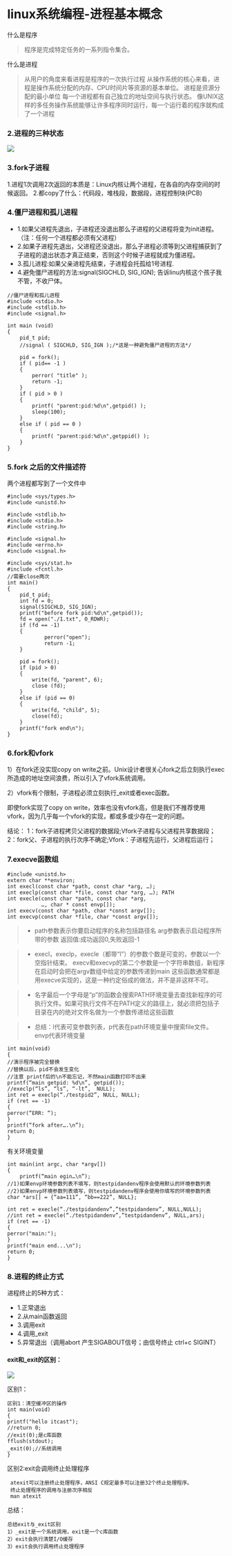 # linux系统编程-进程基本概念

什么是程序
>  程序是完成特定任务的一系列指令集合。

什么是进程
> 从用户的角度来看进程是程序的一次执行过程
从操作系统的核心来看，进程是操作系统分配的内存、CPU时间片等资源的基本单位。
进程是资源分配的最小单位
每一个进程都有自己独立的地址空间与执行状态。
像UNIX这样的多任务操作系统能够让许多程序同时运行，每一个运行着的程序就构成了一个进程

### 2.进程的三种状态
![](assets/markdown-img-paste-20181112205752755.png)

### 3.fork子进程
1.进程1次调用2次返回的本质是：Linux内核让两个进程，在各自的内存空间的时候返回。
2.都copy了什么：代码段，堆栈段，数据段，进程控制块(PCB)

### 4.僵尸进程和孤儿进程
* 1.如果父进程先退出，子进程还没退出那么子进程的父进程将变为init进程。（注：任何一个进程都必须有父进程）
* 2.如果子进程先退出，父进程还没退出，那么子进程必须等到父进程捕获到了子进程的退出状态才真正结束，否则这个时候子进程就成为僵进程。
* 3.孤儿进程:如果父亲进程先结束，子进程会托孤给1号进程.
* 4.避免僵尸进程的方法:signal(SIGCHLD, SIG_IGN);  告诉linu内核这个孩子我不管，不收尸体。

```
//僵尸进程和孤儿进程
#include <stdio.h>
#include <stdlib.h>
#include <signal.h>

int main (void)
{
	pid_t pid;
	//signal ( SIGCHLD, SIG_IGN );/*这是一种避免僵尸进程的方法*/

	pid = fork();
	if ( pid== -1 )
	{
		perror( "title" );
		return -1;
	}
	if ( pid > 0 )
	{
		printf( "parent:pid:%d\n",getpid() );
		sleep(100);
	}
	else if ( pid == 0 )
	{
		printf( "parent:pid:%d\n",getppid() );
	}
}
```
### 5.fork 之后的文件描述符
两个进程都写到了一个文件中
```
#include <sys/types.h>
#include <unistd.h>

#include <stdlib.h>
#include <stdio.h>
#include <string.h>

#include <signal.h>
#include <errno.h>
#include <signal.h>

#include <sys/stat.h>
#include <fcntl.h>
//需要close两次
int main()
{
	pid_t pid;
	int fd = 0;
	signal(SIGCHLD, SIG_IGN);
	printf("before fork pid:%d\n",getpid());
	fd = open("./1.txt", O_RDWR);
	if (fd == -1)
	{
			perror("open");
			return -1;
	}

	pid = fork();
	if (pid > 0)
	{
		write(fd, "parent", 6);
		close (fd);
	}
	else if (pid == 0)
	{
		write(fd, "child", 5);
		close(fd);
	}
	printf("fork end\n");
}

```
### 6.fork和vfork
1）在fork还没实现copy on write之前。Unix设计者很关心fork之后立刻执行exec所造成的地址空间浪费，所以引入了vfork系统调用。

2）vfork有个限制，子进程必须立刻执行_exit或者exec函数。

即使fork实现了copy on write，效率也没有vfork高，但是我们不推荐使用vfork，因为几乎每一个vfork的实现，都或多或少存在一定的问题。

结论：
1：fork子进程拷贝父进程的数据段;Vfork子进程与父进程共享数据段；
2：fork父、子进程的执行次序不确定;Vfork：子进程先运行，父进程后运行；

### 7.execve函数组
```
#include <unistd.h>
extern char **environ;
int execl(const char *path, const char *arg, …);
int execlp(const char *file, const char *arg, …); PATH
int execle(const char *path, const char *arg,
           …, char * const envp[]);
int execv(const char *path, char *const argv[]);
int execvp(const char *file, char *const argv[]);
```
>*  path参数表示你要启动程序的名称包括路径名
 arg参数表示启动程序所带的参数
返回值:成功返回0,失败返回-1

>*  execl，execlp，execle（都带“l”）的参数个数是可变的，参数以一个空指针结束。
 execv和execvp的第二个参数是一个字符串数组，新程序在启动时会把在argv数组中给定的参数传递到main
这些函数通常都是用execve实现的，这是一种约定俗成的做法，并不是非这样不可。

>*  名字最后一个字母是“p”的函数会搜索PATH环境变量去查找新程序的可执行文件。如果可执行文件不在PATH定义的路径上，就必须把包括子目录在内的绝对文件名做为一个参数传递给这些函数

>* 总结：l代表可变参数列表，p代表在path环境变量中搜索file文件。envp代表环境变量

```
int main(void)
{
//演示程序被完全替换
//替换以后，pid不会发生变化
//注意 printf后的\n不能忘记，不然main函数打印不出来
printf(“main getpid: %d\n”, getpid());
//execlp(“ls”, “ls”, “-lt”,  NULL);
int ret = execlp(“./testpid2”, NULL, NULL);
if (ret == -1)
{
perror(“ERR: “);
}
printf(“fork after….\n”);
return 0;
}
```
有关环境变量
```
int main(int argc, char *argv[])
{
    printf(“main egin…\n”);
//1)如果envp环境参数列表不填写，则testpidandenv程序会使用默认的环境参数列表
//2)如果envp环境参数列表填写，则testpidandenv程序会使用你填写的环境参数列表
char *ars[] = {“aa=111”, “bb==222”, NULL};

int ret = execle(“./testpidandenv”,”testpidandenv”, NULL,NULL);
//int ret = execle(“./testpidandenv”,”testpidandenv”, NULL,ars);
if (ret == -1)
{
perror("main:");
}
printf("main end...\n");
return 0;
}

```
### 8.进程的终止方式
进程终止的5种方式：
* 1.正常退出
* 2.从main函数返回
* 3.调用exit
* 4.调用_exit
* 5.异常退出（调用abort   产生SIGABOUT信号；由信号终止  ctrl+c SIGINT）

#### exit和_exit的区别：
![](assets/markdown-img-paste-20181112211000854.png)

区别1：
```
区别1：清空缓冲区的操作
int main(void)
{
printf("hello itcast");
//return 0;
//exit(0);是c库函数
fflush(stdout);
_exit(0);//系统调用
}
```
区别2:exit会调用终止处理程序
```
 atexit可以注册终止处理程序，ANSI C规定最多可以注册32个终止处理程序。
 终止处理程序的调用与注册次序相反
 man atexit
```
总结：
```
总结exit与_exit区别
1）_exit是一个系统调用，exit是一个c库函数
2）exit会执行清楚I/O缓存
3）exit会执行调用终止处理程序
```

